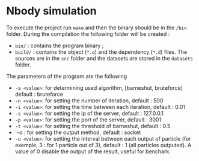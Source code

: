 # Nbody simulation

To execute the project run `make` and then the binary should be in the `/bin` folder. During the compilation the following folder will be created :
 - `bin/` : contains the program binary ;
 - `build/` : contains the object (`*.o`) and the dependency (`*.d`) files.
 The sources are in the `src` folder and the datasets are stored in the `datasets` folder.


The parameters of the program are the following 
 - `-a <value>`: for determining used algorithm, [barneshut, bruteforce] default :  bruteforce
 - `-n <value>`: for setting the number of iteration, default : 500
 - `-i <value>`: for setting the time between each iteration, default : 0.01
 - `-s <value>`: for setting the ip of the server, default : 127.0.0.1
 - `-p <value>`: for setting the port of the server, default : 3001
 - `-t <value>`: for setting the threshold of barneshut, default : 0.5
 - `-o : for setting the output method, default : socket
 - `-u <value>`: for setting the interval between each output of particle (for exemple, 3 : for 1 particle out of 3), default : 1 (all particles outputed). A value of 0 disable the output of the result, useful for benchark.

